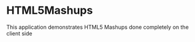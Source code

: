 HTML5Mashups
============

This application demonstrates HTML5 Mashups done completely on the client side